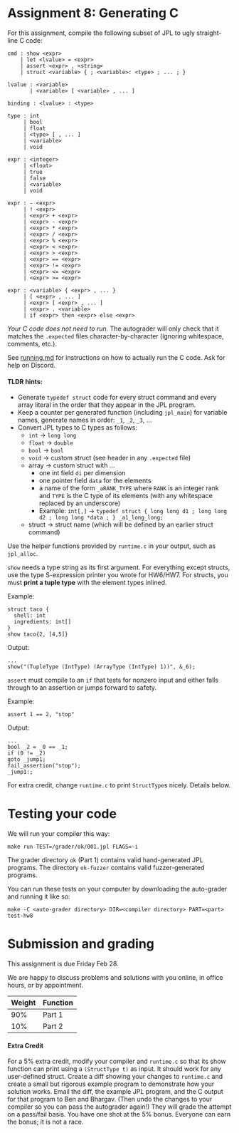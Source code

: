 Assignment 8: Generating C
==========================

For this assignment, compile the following subset of JPL to ugly straight-line
C code:

```
cmd : show <expr>
    | let <lvalue> = <expr>
    | assert <expr> , <string>
    | struct <variable> { ; <variable>: <type> ; ... ; }

lvalue : <variable>
       | <variable> [ <variable> , ... ]

binding : <lvalue> : <type>

type : int
     | bool
     | float
     | <type> [ , ... ]
     | <variable>
     | void

expr : <integer>
     | <float>
     | true
     | false
     | <variable>
     | void

expr : - <expr>
     | ! <expr>
     | <expr> + <expr>
     | <expr> - <expr>
     | <expr> * <expr>
     | <expr> / <expr>
     | <expr> % <expr>
     | <expr> < <expr>
     | <expr> > <expr>
     | <expr> == <expr>
     | <expr> != <expr>
     | <expr> <= <expr>
     | <expr> >= <expr>

expr : <variable> { <expr> , ... }
     | [ <expr> , ... ]
     | <expr> [ <expr> , ... ]
     | <expr> . <variable>
     | if <expr> then <expr> else <expr>
```

*Your C code does not need to run.* The autograder will only check that it
matches the `.expected` files character-by-character (ignoring whitespace,
comments, etc.).

See [running.md](./running.md) for instructions on how to actually run the C
code. Ask for help on Discord.

#### TLDR hints:

* Generate `typedef struct` code for every struct command and every array
  literal in the order that they appear in the JPL program.
* Keep a counter per generated function (including `jpl_main`) for variable names, generate names in order: `_1`, `_2`, `_3`, ...
* Convert JPL types to C types as follows:
  - `int` -> `long long`
  - `float` -> `double`
  - `bool` -> `bool`
  - `void` -> custom struct (see header in any `.expected` file)
  - array -> custom struct with ...
    + one int field `di` per dimension
    + one pointer field `data` for the elements
    + a name of the form `_aRANK_TYPE` where `RANK` is an integer rank and `TYPE` is the C type of its elements (with any whitespace replaced by an underscore)
    + Example: `int[,]` -> `typedef struct { long long d1 ; long long d2 ; long long *data ; } _a1_long_long;`
  - struct -> struct name (which will be defined by an earlier struct command)

Use the helper functions provided by `runtime.c` in your output, such as `jpl_alloc`.

`show` needs a type string as its first argument. For everything except structs, use the
type S-expression printer you wrote for HW6/HW7. For structs, you must **print a tuple type** with
the element types inlined.

Example:

```
struct taco {
  shell: int
  ingredients: int[]
}
show taco{2, [4,5]}
```

Output:

```
...
show("(TupleType (IntType) (ArrayType (IntType) 1))", &_6);
```

`assert` must compile to an `if` that tests for nonzero input and either falls through to an
assertion or jumps forward to safety.

Example:

```
assert 1 == 2, "stop"
```

Output:

```
...
bool _2 = _0 == _1;
if (0 != _2)
goto _jump1;
fail_assertion("stop");
_jump1:;
```

For extra credit, change `runtime.c` to print `StructType`s nicely. Details below.


# Testing your code

We will run your compiler this way:

    make run TEST=/grader/ok/001.jpl FLAGS=-i

The grader directory `ok` (Part 1) contains valid hand-generated JPL programs.
The directory `ok-fuzzer` contains valid fuzzer-generated programs.

You can run these tests on your computer by downloading the
auto-grader and running it like so:

    make -C <auto-grader directory> DIR=<compiler directory> PART=<part> test-hw8


# Submission and grading

This assignment is due Friday Feb 28.

We are happy to discuss problems and solutions with you online, in office
hours, or by appointment.

| Weight | Function |
|--------|----------|
| 90%    | Part 1   |
| 10%    | Part 2   |


#### Extra Credit

For a 5% extra credit, modify your compiler and `runtime.c` so that its show
function can print using a `(StructType t)` as input. It should work for any
user-defined struct. Create a diff showing your changes to `runtime.c` and
create a small but rigorous example program to demonstrate how your solution
works. Email the diff, the example JPL program, and the C output for that program
to Ben and Bhargav. (Then undo the changes to your compiler so you can pass the
autograder again!) They will grade the attempt on a pass/fail basis. You have
one shot at the 5% bonus. Everyone can earn the bonus; it is not a race.


